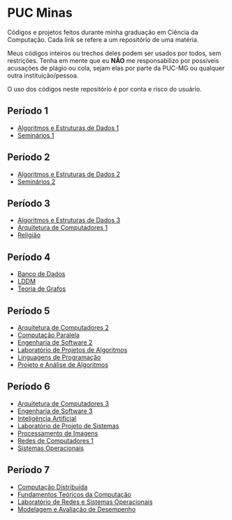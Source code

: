 # PUC Minas

Códigos e projetos feitos durante minha graduação em Ciência da Computação. Cada link se refere a um repositório de uma matéria.

Meus códigos inteiros ou trechos deles podem ser usados por todos, sem restrições. Tenha em mente que eu **NÃO** me responsabilizo por possíveis acusações de plágio ou cola, sejam elas por parte da PUC-MG ou qualquer outra instituição/pessoa.

O uso dos códigos neste repositório é por conta e risco do usuário.

## Período 1
* [Algoritmos e Estruturas de Dados 1](https://github.com/RafaelAmauri/Algoritmos-e-Estruturas-de-Dados-1)
* [Seminários 1](https://github.com/RafaelAmauri/Seminarios-1)

## Período 2

* [Algoritmos e Estruturas de Dados 2](https://github.com/RafaelAmauri/Algoritmos-e-Estruturas-de-Dados-2)
* [Seminários 2](https://github.com/RafaelAmauri/Seminarios-2)

## Período 3
* [Algoritmos e Estruturas de Dados 3](https://github.com/RafaelAmauri/Algoritmos-e-Estruturas-de-Dados-3)
* [Arquitetura de Computadores 1](https://github.com/RafaelAmauri/Arquitetura-de-Computadores-1)
* [Religião](https://github.com/RafaelAmauri/Religiao)

## Período 4
* [Banco de Dados](https://github.com/RafaelAmauri/Banco-de-Dados)
* [LDDM](https://github.com/RafaelAmauri/LDDM)
* [Teoria de Grafos](https://github.com/RafaelAmauri/Teoria-de-Grafos)

## Período 5
* [Arquitetura de Computadores 2](https://github.com/RafaelAmauri/Arquitetura-de-Computadores-2)
* [Computação Paralela](https://github.com/RafaelAmauri/Programacao-Paralela)
* [Engenharia de Software 2](https://github.com/RafaelAmauri/Engenharia-de-Software-2)
* [Laboratório de Projetos de Algoritmos](https://github.com/RafaelAmauri/Laboratorio-de-Projetos-de-Algoritmos)
* [Linguagens de Programação](https://github.com/RafaelAmauri/Linguagens-de-Programacao)
* [Projeto e Análise de Algoritmos](https://github.com/RafaelAmauri/Projeto-e-Analise-de-Algoritmos)

## Período 6
* [Arquitetura de Computadores 3](https://github.com/RafaelAmauri/Arquitetura-de-Computadores-3)
* [Engenharia de Software 3](https://github.com/RafaelAmauri/Engenharia-de-Software-3)
* [Inteligência Artificial](https://github.com/RafaelAmauri/Inteligencia-Artificial)
* [Laboratório de Projeto de Sistemas](https://github.com/RafaelAmauri/Laboratorio-de-Projeto-de-Sistemas)
* [Processamento de Imagens](https://github.com/RafaelAmauri/Processamento-de-Imagens)
* [Redes de Computadores 1](https://github.com/RafaelAmauri/Redes-de-Computadores-1)
* [Sistemas Operacionais](https://github.com/RafaelAmauri/Sistemas-Operacionais)

## Período 7
* [Computação Distribuída](https://github.com/RafaelAmauri/Computacao-Distribuida)
* [Fundamentos Teóricos da Computação](https://github.com/RafaelAmauri/Fundamentos-Teoricos-da-Computacao)
* [Laboratório de Redes e Sistemas Operacionais](https://github.com/RafaelAmauri/LRSO)
* [Modelagem e Avaliação de Desempenho](https://github.com/RafaelAmauri/Modelagem-e-Avaliacao-de-Desempenho)
